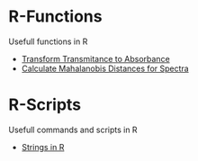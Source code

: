 # R-Functions
Usefull functions in R 

  * [Transform Transmitance to Absorbance](/Functions/trans-abs.md)
  * [Calculate Mahalanobis Distances for Spectra](/Functions/maha.md)

# R-Scripts
Usefull commands and scripts in R

 * [Strings in R](/Scripts/strings)
